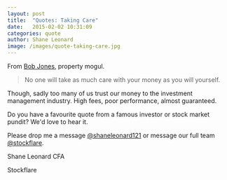 ```yaml
---
layout: post
title:  "Quotes: Taking Care"
date:   2015-02-02 10:31:09
categories: quote
author: Shane Leonard
image: /images/quote-taking-care.jpg
---
```


From [Bob Jones](http://en.wikipedia.org/wiki/Bob_Jones_(businessman)), property mogul.

> No one will take as much care with your money as you will yourself.

Though, sadly too many of us trust our money to the investment management industry. High fees, poor performance, almost guaranteed.

Do you have a favourite quote from a famous investor or stock market pundit? We'd love to hear it.

Please drop me a message [@shaneleonard121](https://twitter.com/shaneleonard121) or message our full team [@stockflare](https://twitter.com/stockflare).

Shane Leonard CFA

Stockflare